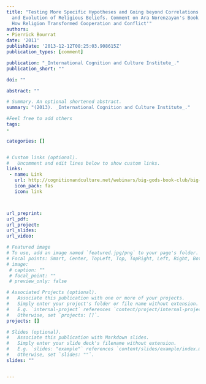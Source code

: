 ```yaml
---
title: "Testing More Specific Hypotheses and Going beyond Correlations in the Origins
  and Evolution of Religious Beliefs. Comment on Ara Norenzayan's Book 'Big Gods:
  How Religion Transformed Cooperation and Conflict'"
authors:
- Pierrick Bourrat
date: '2011'
publishDate: '2013-12-12T08:25:03.908615Z'
publication_types: [comment]

publication: "_International Cognition and Culture Institute_."
publication_short: ""

doi: ""

abstract: ""

# Summary. An optional shortened abstract.
summary: "(2013). _International Cognition and Culture Institute_."

#Feel free to add others
tags:
- 

categories: []


# Custom links (optional).
#   Uncomment and edit lines below to show custom links.
links:
 - name: Link
   url: http://cognitionandculture.net/webinars/big-gods-book-club/big-gods-book-club-3-testing-more-specific-hypotheses-and-going-beyond-correlations-in-the-orig/
   icon_pack: fas
   icon: link



url_preprint:
url_pdf:
url_project:
url_slides:
url_video:

# Featured image
# To use, add an image named `featured.jpg/png` to your page's folder. 
# Focal points: Smart, Center, TopLeft, Top, TopRight, Left, Right, BottomLeft, Bottom, BottomRight.
# image:
 # caption: ""
 # focal_point: ""
 # preview_only: false

# Associated Projects (optional).
#   Associate this publication with one or more of your projects.
#   Simply enter your project's folder or file name without extension.
#   E.g. `internal-project` references `content/project/internal-project/index.md`.
#   Otherwise, set `projects: []`.
projects: []

# Slides (optional).
#   Associate this publication with Markdown slides.
#   Simply enter your slide deck's filename without extension.
#   E.g. `slides: "example"` references `content/slides/example/index.md`.
#   Otherwise, set `slides: ""`.
slides: ""


---
```

